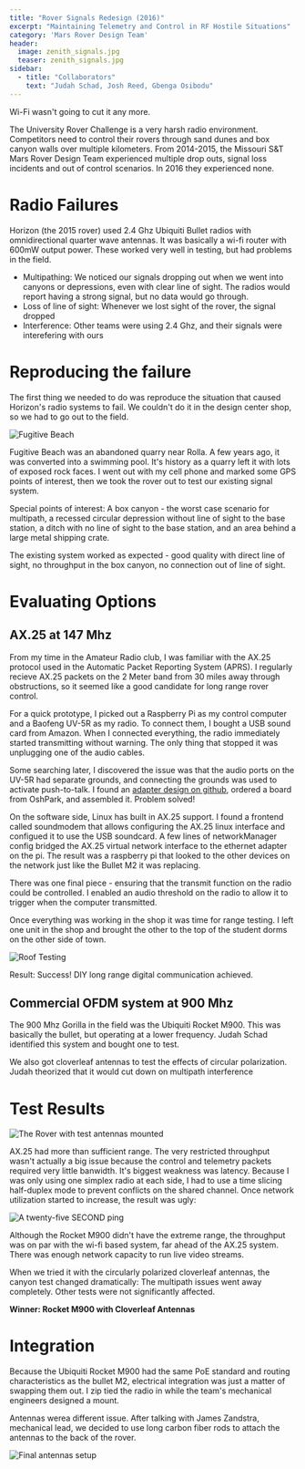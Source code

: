 ```yaml
---
title: "Rover Signals Redesign (2016)"
excerpt: "Maintaining Telemetry and Control in RF Hostile Situations"
category: 'Mars Rover Design Team'
header:
  image: zenith_signals.jpg
  teaser: zenith_signals.jpg
sidebar:
  - title: "Collaborators"
    text: "Judah Schad, Josh Reed, Gbenga Osibodu"
---
```


Wi-Fi wasn't going to cut it any more.

The University Rover Challenge is a very harsh radio environment. Competitors need to control their rovers through sand dunes and box canyon walls over multiple kilometers. From 2014-2015, the Missouri S&T Mars Rover Design Team experienced multiple drop outs, signal loss incidents and out of control scenarios. In 2016 they experienced none.

# Radio Failures

Horizon (the 2015 rover) used 2.4 Ghz Ubiquiti Bullet radios with omnidirectional quarter wave antennas. It was basically a wi-fi router with 600mW output power. These worked very well in testing, but had problems in the field. 

* Multipathing: We noticed our signals dropping out when we went into canyons or depressions, even with clear line of sight. The radios would report having a strong signal, but no data would go through.
* Loss of line of sight: Whenever we lost sight of the rover, the signal dropped
* Interference: Other teams were using 2.4 Ghz, and their signals were interefering with ours


# Reproducing the failure

The first thing we needed to do was reproduce the situation that caused Horizon's radio systems to fail. We couldn't do it in the design center shop, so we had to go out to the field.

![Fugitive Beach](/images/fugitive_beach_1.jpg)

Fugitive Beach was an abandoned quarry near Rolla. A few years ago, it was converted into a swimming pool. It's history as a quarry left it with lots of exposed rock faces. I went out with my cell phone and marked some GPS points of interest, then we took the rover out to test our existing signal system.

Special points of interest: A box canyon - the worst case scenario for multipath, a recessed circular depression without line of sight to the base station, a ditch with no line of sight to the base station, and an area behind a large metal shipping crate.

The existing system worked as expected - good quality with direct line of sight, no throughput in the box canyon, no connection out of line of sight.

# Evaluating Options

## AX.25 at 147 Mhz

From my time in the Amateur Radio club, I was familiar with the AX.25 protocol used in the Automatic Packet Reporting System (APRS). I regularly recieve AX.25 packets on the 2 Meter band from 30 miles away through obstructions, so it seemed like a good candidate for long range rover control.

For a quick prototype, I picked out a Raspberry Pi as my control computer and a Baofeng UV-5R as my radio. To connect them, I bought a USB sound card from Amazon. When I connected everything, the radio immediately started transmitting without warning. The only thing that stopped it was unplugging one of the audio cables.

Some searching later, I discovered the issue was that the audio ports on the UV-5R had separate grounds, and connecting the grounds was used to activate push-to-talk. I found an [adapter design on github](https://github.com/johnboiles/BaofengUV5R-TRRS), ordered a board from OshPark, and assembled it. Problem solved!

On the software side, Linux has built in AX.25 support. I found a frontend called soundmodem that allows configuring the AX.25 linux interface and configued it to use the USB soundcard. A few lines of networkManager config bridged the AX.25 virtual network interface to the ethernet adapter on the pi. The result was a raspberry pi that looked to the other devices on the network just like the Bullet M2 it was replacing.

There was one final piece - ensuring that the transmit function on the radio could be controlled. I enabled an audio threshold on the radio to allow it to trigger when the computer transmitted. 

Once everything was working in the shop it was time for range testing. I left one unit in the shop and brought the other to the top of the student dorms on the other side of town.

![Roof Testing](/images/roof_testing.jpg)

Result: Success! DIY long range digital communication achieved.

## Commercial OFDM system at 900 Mhz

The 900 Mhz Gorilla in the field was the Ubiquiti Rocket M900. This was basically the bullet, but operating at a lower frequency. Judah Schad identified this system and bought one to test.

We also got cloverleaf antennas to test the effects of circular polarization. Judah theorized that it would cut down on multipath interference

# Test Results

![The Rover with test antennas mounted](/images/fugitive_beach_antennas.jpg)

AX.25 had more than sufficient range. The very restricted throughput wasn't actually a big issue because the control and telemetry packets required very little banwidth. It's biggest weakness was latency. Because I was only using one simplex radio at each side, I had to use a time slicing half-duplex mode to prevent conflicts on the shared channel. Once network utilization started to increase, the result was ugly:

![A twenty-five SECOND ping](/images/longping.jpg)

Although the Rocket M900 didn't have the extreme range, the throughput was on par with the wi-fi based system, far ahead of the AX.25 system. There was enough network capacity to run live video streams.

When we tried it with the circularly polarized cloverleaf antennas, the canyon test changed dramatically: The multipath issues went away completely. Other tests were not significantly affected.


**Winner: Rocket M900 with Cloverleaf Antennas**

# Integration

Because the Ubiquiti Rocket M900 had the same PoE standard and routing characteristics as the bullet M2, electrical integration was just a matter of swapping them out. I zip tied the radio in while the team's mechanical engineers designed a mount. 

Antennas werea different issue. After talking with James Zandstra, mechanical lead, we decided to use long carbon fiber rods to attach the antennas to the back of the rover.

![Final antennas setup](/images/final_rover_antennas.jpg) 